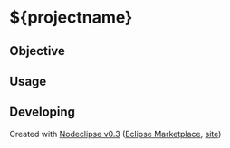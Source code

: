 # ${projectname}

## Objective



## Usage



## Developing


Created with [Nodeclipse v0.3](https://github.com/Nodeclipse/nodeclipse-1)
 ([Eclipse Marketplace](http://marketplace.eclipse.org/content/nodeclipse), [site](http://www.nodeclipse.org))   
